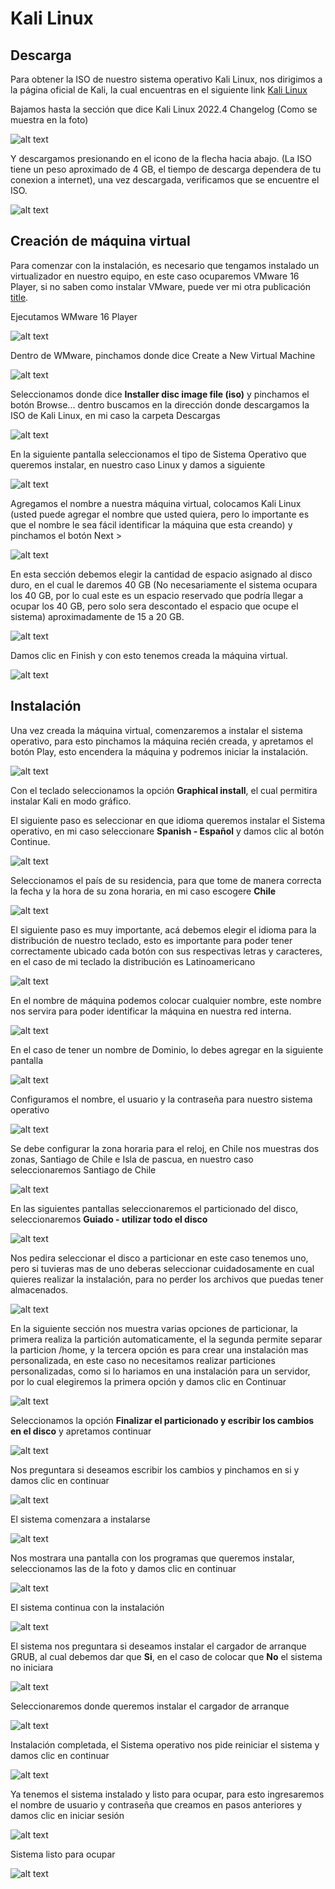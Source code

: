 # Kali Linux

## Descarga

Para obtener la ISO de nuestro sistema operativo Kali Linux, nos dirigimos a la página oficial de Kali, la cual encuentras en el siguiente link [Kali Linux](https://www.kali.org/get-kali/#kali-installer-images)

Bajamos hasta la sección que dice Kali Linux 2022.4 Changelog (Como se muestra en la foto)

![alt text](https://github.com/fpardot/Kali/blob/161407f4d4992be149e482badefbb8530a0b9f01/img/2.png)

Y descargamos presionando en el icono de la flecha hacia abajo. (La ISO tiene un peso aproximado de 4 GB, el tiempo de descarga dependera de tu conexion a internet), una vez descargada, verificamos que se encuentre el ISO.

![alt text](https://github.com/fpardot/Kali/blob/161407f4d4992be149e482badefbb8530a0b9f01/img/4.png)

## Creación de máquina virtual

Para comenzar con la instalación, es necesario que tengamos instalado un virtualizador en nuestro equipo, en este caso ocuparemos VMware 16 Player, si no saben como instalar VMware, puede ver mi otra publicación [title](https://www.github.com/fpardot/WMware16).

Ejecutamos WMware 16 Player

![alt text](https://github.com/fpardot/Kali/blob/161407f4d4992be149e482badefbb8530a0b9f01/img/5.png)

Dentro de WMware, pinchamos donde dice Create a New Virtual Machine

![alt text](https://github.com/fpardot/Kali/blob/161407f4d4992be149e482badefbb8530a0b9f01/img/6.png)

Seleccionamos donde dice **Installer disc image file (iso)** y pinchamos el botón Browse... dentro buscamos en la dirección donde descargamos la ISO de Kali Linux, en mi caso la carpeta Descargas

![alt text](https://github.com/fpardot/Kali/blob/161407f4d4992be149e482badefbb8530a0b9f01/img/8.png)

En la siguiente pantalla seleccionamos el tipo de Sistema Operativo que queremos instalar, en nuestro caso Linux y damos a siguiente

![alt text](https://github.com/fpardot/Kali/blob/161407f4d4992be149e482badefbb8530a0b9f01/img/9.png)

Agregamos el nombre a nuestra máquina virtual, colocamos Kali Linux (usted puede agregar el nombre que usted quiera, pero lo importante es que el nombre le sea fácil identificar la máquina que esta creando) y pinchamos el botón Next >

![alt text](https://github.com/fpardot/Kali/blob/161407f4d4992be149e482badefbb8530a0b9f01/img/10.png)

En esta sección debemos elegir la cantidad de espacio asignado al disco duro, en el cual le daremos 40 GB (No necesariamente el sistema ocupara los 40 GB, por lo cual este es un espacio reservado que podría llegar a ocupar los 40 GB, pero solo sera descontado el espacio que ocupe el sistema) aproximadamente de 15 a 20 GB.

![alt text](https://github.com/fpardot/Kali/blob/161407f4d4992be149e482badefbb8530a0b9f01/img/11.png)

Damos clic en Finish y con esto tenemos creada la máquina virtual.

![alt text](https://github.com/fpardot/Kali/blob/161407f4d4992be149e482badefbb8530a0b9f01/img/13.png)

## Instalación

Una vez creada la máquina virtual, comenzaremos a instalar el sistema operativo, para esto pinchamos la máquina recién creada, y apretamos el botón Play, esto encendera la máquina y podremos iniciar la instalación.

![alt text](https://github.com/fpardot/Kali/blob/161407f4d4992be149e482badefbb8530a0b9f01/img/14.png)

Con el teclado seleccionamos la opción **Graphical install**, el cual permitira instalar Kali en modo gráfico.

El siguiente paso es seleccionar en que idioma queremos instalar el Sistema operativo, en mi caso seleccionare **Spanish - Español** y damos clic al botón Continue.

![alt text](https://github.com/fpardot/Kali/blob/161407f4d4992be149e482badefbb8530a0b9f01/img/15.png)

Seleccionamos el país de su residencia, para que tome de manera correcta la fecha y la hora de su zona horaria, en mi caso escogere **Chile**

![alt text](https://github.com/fpardot/Kali/blob/161407f4d4992be149e482badefbb8530a0b9f01/img/16.png)

El siguiente paso es muy importante, acá debemos elegir el idioma para la distribución de nuestro teclado, esto es importante para poder tener correctamente ubicado cada botón con sus respectivas letras y caracteres, en el caso de mi teclado la distribución es Latinoamericano

![alt text](https://github.com/fpardot/Kali/blob/161407f4d4992be149e482badefbb8530a0b9f01/img/17.png)

En el nombre de máquina podemos colocar cualquier nombre, este nombre nos servira para poder identificar la máquina en nuestra red interna.

![alt text](https://github.com/fpardot/Kali/blob/161407f4d4992be149e482badefbb8530a0b9f01/img/19.png)

En el caso de tener un nombre de Dominio, lo debes agregar en la siguiente pantalla

![alt text](https://github.com/fpardot/Kali/blob/161407f4d4992be149e482badefbb8530a0b9f01/img/20.png)

Configuramos el nombre, el usuario y la contraseña para nuestro sistema operativo

![alt text](https://github.com/fpardot/Kali/blob/161407f4d4992be149e482badefbb8530a0b9f01/img/23.png)

Se debe configurar la zona horaria para el reloj, en Chile nos muestras dos zonas, Santiago de Chile e Isla de pascua, en nuestro caso seleccionaremos Santiago de Chile

![alt text](https://github.com/fpardot/Kali/blob/161407f4d4992be149e482badefbb8530a0b9f01/img/24.png)

En las siguientes pantallas seleccionaremos el particionado del disco, seleccionaremos **Guiado - utilizar todo el disco**

![alt text](https://github.com/fpardot/Kali/blob/161407f4d4992be149e482badefbb8530a0b9f01/img/25.png)

Nos pedira seleccionar el disco a particionar en este caso tenemos uno, pero si tuvieras mas de uno deberas seleccionar cuidadosamente en cual quieres realizar la instalación, para no perder los archivos que puedas tener almacenados.

![alt text](https://github.com/fpardot/Kali/blob/161407f4d4992be149e482badefbb8530a0b9f01/img/26.png)

En la siguiente sección nos muestra varias opciones de particionar, la primera realiza la partición automaticamente, el la segunda permite separar la particion /home, y la tercera opción es para crear una instalación mas personalizada, en este caso no necesitamos realizar particiones personalizadas, como si lo hariamos en una instalación para un servidor, por lo cual elegiremos la primera opción y damos clic en Continuar

![alt text](https://github.com/fpardot/Kali/blob/161407f4d4992be149e482badefbb8530a0b9f01/img/27.png)

Seleccionamos la opción **Finalizar el particionado y escribir los cambios en el disco** y apretamos continuar

![alt text](https://github.com/fpardot/Kali/blob/161407f4d4992be149e482badefbb8530a0b9f01/img/28.png)

Nos preguntara si deseamos escribir los cambios y pinchamos en si y damos clic en continuar

![alt text](https://github.com/fpardot/Kali/blob/161407f4d4992be149e482badefbb8530a0b9f01/img/29.png)

El sistema comenzara a instalarse

![alt text](https://github.com/fpardot/Kali/blob/161407f4d4992be149e482badefbb8530a0b9f01/img/30.png)

Nos mostrara una pantalla con los programas que queremos instalar, seleccionamos las de la foto y damos clic en continuar

![alt text](https://github.com/fpardot/Kali/blob/161407f4d4992be149e482badefbb8530a0b9f01/img/31.png)

El sistema continua con la instalación

![alt text](https://github.com/fpardot/Kali/blob/161407f4d4992be149e482badefbb8530a0b9f01/img/32.png)

El sistema nos preguntara si deseamos instalar el cargador de arranque GRUB, al cual debemos dar que **Si**, en el caso de colocar que **No** el sistema no iniciara

![alt text](https://github.com/fpardot/Kali/blob/161407f4d4992be149e482badefbb8530a0b9f01/img/33.png)

Seleccionaremos donde queremos instalar el cargador de arranque

![alt text](https://github.com/fpardot/Kali/blob/161407f4d4992be149e482badefbb8530a0b9f01/img/34.png)

Instalación completada, el Sistema operativo nos pide reiniciar el sistema y damos clic en continuar

![alt text](https://github.com/fpardot/Kali/blob/161407f4d4992be149e482badefbb8530a0b9f01/img/36.png)

Ya tenemos el sistema instalado y listo para ocupar, para esto ingresaremos el nombre de usuario y contraseña que creamos en pasos anteriores y damos clic en iniciar sesión

![alt text](https://github.com/fpardot/Kali/blob/161407f4d4992be149e482badefbb8530a0b9f01/img/37.png)

Sistema listo para ocupar

![alt text](https://github.com/fpardot/Kali/blob/161407f4d4992be149e482badefbb8530a0b9f01/img/38.png)
